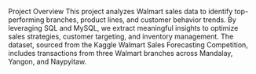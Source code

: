 Project Overview
This project analyzes Walmart sales data to identify top-performing branches, product lines, and customer behavior trends. By leveraging SQL and MySQL, we extract meaningful insights to optimize sales strategies, customer targeting, and inventory management. The dataset, sourced from the Kaggle Walmart Sales Forecasting Competition, includes transactions from three Walmart branches across Mandalay, Yangon, and Naypyitaw.
